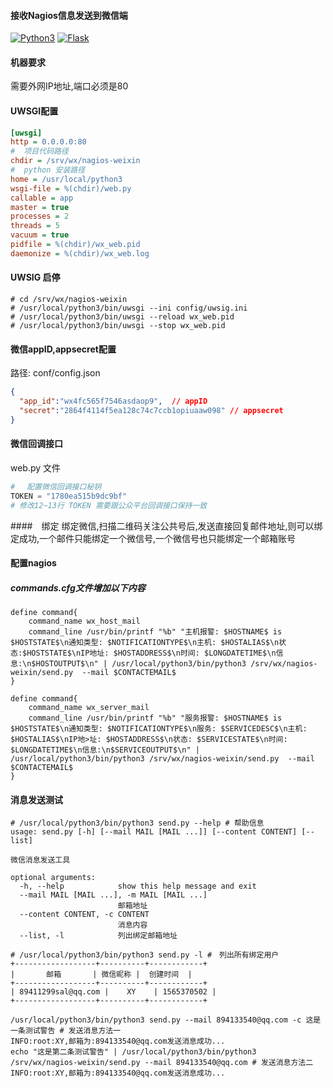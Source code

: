 #### 接收Nagios信息发送到微信端

[![Python3](https://img.shields.io/badge/Python-3.6+-blue.svg?style=popout&)](https://www.python.org/)
[![Flask](https://img.shields.io/badge/Flask-1.1.1-orange.svg?style=popout&)](https://palletsprojects.com/p/flask/)

#### 机器要求
需要外网IP地址,端口必须是80


#### UWSGI配置
```ini
[uwsgi]
http = 0.0.0.0:80
#  项目代码路径
chdir = /srv/wx/nagios-weixin
#  python 安装路径
home = /usr/local/python3
wsgi-file = %(chdir)/web.py
callable = app
master = true
processes = 2
threads = 5
vacuum = true
pidfile = %(chdir)/wx_web.pid
daemonize = %(chdir)/wx_web.log
```
#### UWSIG 启停
```shell script
# cd /srv/wx/nagios-weixin
# /usr/local/python3/bin/uwsgi --ini config/uwsig.ini
# /usr/local/python3/bin/uwsgi --reload wx_web.pid
# /usr/local/python3/bin/uwsgi --stop wx_web.pid
```

#### 微信appID,appsecret配置
路径: conf/config.json
```json
{
  "app_id":"wx4fc565f7546asdaop9",  // appID
  "secret":"2864f4114f5ea128c74c7ccb1opiuaaw098" // appsecret
}
```

#### 微信回调接口
web.py 文件
```python
# 　配置微信回调接口秘钥
TOKEN = "1780ea515b9dc9bf"
# 修改12~13行 TOKEN 需要跟公众平台回调接口保持一致
```

####　绑定
绑定微信,扫描二维码关注公共号后,发送直接回复邮件地址,则可以绑定成功,一个邮件只能绑定一个微信号,一个微信号也只能绑定一个邮箱账号



#### 配置nagios
##### commands.cfg文件增加以下内容
```
define command{
    command_name wx_host_mail
    command_line /usr/bin/printf "%b" "主机报警: $HOSTNAME$ is $HOSTSTATE$\n通知类型: $NOTIFICATIONTYPE$\n主机: $HOSTALIAS$\n状态:$HOSTSTATE$\nIP地址: $HOSTADDRESS$\n时间: $LONGDATETIME$\n信息:\n$HOSTOUTPUT$\n" | /usr/local/python3/bin/python3 /srv/wx/nagios-weixin/send.py  --mail $CONTACTEMAIL$
}

define command{
    command_name wx_server_mail
    command_line /usr/bin/printf "%b" "服务报警: $HOSTNAME$ is $HOSTSTATE$\n通知类型: $NOTIFICATIONTYPE$\n服务: $SERVICEDESC$\n主机: $HOSTALIAS$\nIP地>址: $HOSTADDRESS$\n状态: $SERVICESTATE$\n时间: $LONGDATETIME$\n信息:\n$SERVICEOUTPUT$\n" | /usr/local/python3/bin/python3 /srv/wx/nagios-weixin/send.py  --mail $CONTACTEMAIL$
}
```

#### 消息发送测试
```shell script
# /usr/local/python3/bin/python3 send.py --help # 帮助信息
usage: send.py [-h] [--mail MAIL [MAIL ...]] [--content CONTENT] [--list]

微信消息发送工具

optional arguments:
  -h, --help            show this help message and exit
  --mail MAIL [MAIL ...], -m MAIL [MAIL ...]
                        邮箱地址
  --content CONTENT, -c CONTENT
                        消息内容
  --list, -l            列出绑定邮箱地址

# /usr/local/python3/bin/python3 send.py -l #　列出所有绑定用户
+------------------+----------+------------+
|       邮箱       | 微信昵称 |  创建时间  |
+------------------+----------+------------+
| 89411299sal@qq.com |    XY    | 1565370502 |
+------------------+----------+------------+

/usr/local/python3/bin/python3 send.py --mail 894133540@qq.com -c 这是一条测试警告 # 发送消息方法一
INFO:root:XY,邮箱为:894133540@qq.com发送消息成功...
echo "这是第二条测试警告" | /usr/local/python3/bin/python3 /srv/wx/nagios-weixin/send.py --mail 894133540@qq.com # 发送消息方法二
INFO:root:XY,邮箱为:894133540@qq.com发送消息成功...
```
